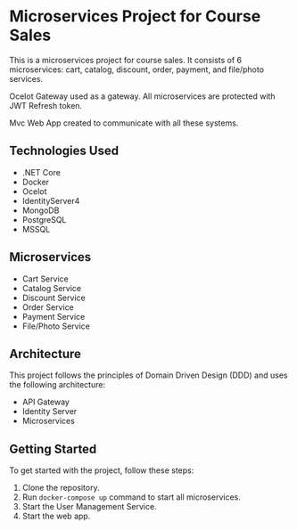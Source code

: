 # Microservices Project for Course Sales

This is a microservices project for course sales. It consists of 6 microservices: cart, catalog, discount, order, payment, and file/photo services.

Ocelot Gateway used as a gateway. All microservices are protected with JWT Refresh token. 

Mvc Web App created to communicate with all these systems.


## Technologies Used

- .NET Core
- Docker
- Ocelot
- IdentityServer4
- MongoDB
- PostgreSQL
- MSSQL

## Microservices

- Cart Service
- Catalog Service
- Discount Service
- Order Service
- Payment Service
- File/Photo Service

## Architecture

This project follows the principles of Domain Driven Design (DDD) and uses the following architecture:

- API Gateway
- Identity Server
- Microservices

## Getting Started

To get started with the project, follow these steps:

1. Clone the repository.
2. Run `docker-compose up` command to start all microservices.
3. Start the User Management Service.
4. Start the web app.
